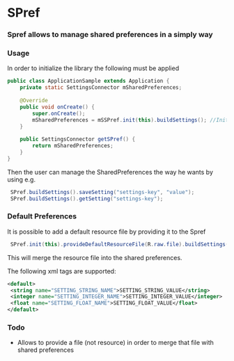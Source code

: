 # SPref

### Spref allows to manage shared preferences in a simply way ###

### Usage ###

In order to initialize the library the following must be applied

```java
public class ApplicationSample extends Application {
    private static SettingsConnector mSharedPreferences;
    
    @Override
    public void onCreate() {
        super.onCreate();
        mSharedPreferences = mSSPref.init(this).buildSettings(); //Initialize the SPref
    }
    
    public SettingsConnector getSPref() {
        return mSharedPreferences;
    }
}
```

Then the user can manage the SharedPreferences the way he wants by using e.g.
```java
 SPref.buildSettings().saveSetting("settings-key", "value");
 SPref.buildSettings().getSetting("settings-key");
```

### Default Preferences ###
It is possible to add a default resource file by providing it to the Spref 

```java
 SPref.init(this).provideDefaultResourceFile(R.raw.file).buildSettings();
```

This will merge the resource file into the shared preferences.

The following xml tags are supported:

```xml
<default>
 <string name="SETTING_STRING_NAME">SETTING_STRING_VALUE</string>
 <integer name="SETTING_INTEGER_NAME">SETTING_INTEGER_VALUE</integer>
 <float name="SETTING_FLOAT_NAME">SETTING_FLOAT_VALUE</float>
</default>
```

### Todo ###
- Allows to provide a file (not resource) in order to merge that file with shared preferences